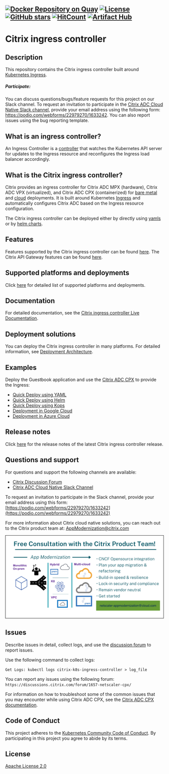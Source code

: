[![Docker Repository on Quay](https://quay.io/repository/citrix/citrix-k8s-ingress-controller/status "Docker Repository on Quay")](https://quay.io/repository/citrix/citrix-k8s-ingress-controller)
[![License](https://img.shields.io/badge/License-Apache%202.0-blue.svg)](./license/LICENSE)
[![GitHub stars](https://img.shields.io/github/stars/citrix/citrix-k8s-ingress-controller.svg)](https://github.com/netscaler/netscaler-k8s-ingress-controller/stargazers)
[![HitCount](http://hits.dwyl.com/citrix/citrix-k8s-ingress-controller.svg)](http://hits.dwyl.com/citrix/citrix-k8s-ingress-controller)
[![Artifact Hub](https://img.shields.io/endpoint?url=https://artifacthub.io/badge/repository/netscaler)](https://artifacthub.io/packages/search?repo=netscaler)
---

# Citrix ingress controller

## Description

This repository contains the Citrix ingress controller built around [Kubernetes Ingress](https://kubernetes.io/docs/concepts/services-networking/ingress/).
##### Participate:

   You can discuss questions/bugs/feature requests for this project on our Slack channel. To request an invitation to participate in the [Citrix ADC Cloud Native Slack channel](https://citrixadccloudnative.slack.com), provide your email address using the following form:
   https://podio.com/webforms/22979270/1633242. 
   You can also report issues using the bug reporting template.

## What is an ingress controller?

An Ingress Controller is a [controller](https://kubernetes.io/docs/concepts/architecture/controller/) that watches the Kubernetes API server for updates to the Ingress resource and reconfigures the Ingress load balancer accordingly.

## What is the Citrix ingress controller?

Citrix provides an ingress controller for Citrix ADC MPX (hardware), Citrix ADC VPX (virtualized), and Citrix ADC CPX (containerized) for [bare metal](https://github.com/netscaler/netscaler-k8s-ingress-controller/tree/master/deployment/baremetal) and [cloud](https://github.com/netscaler/netscaler-k8s-ingress-controller/tree/master/deployment) deployments. It is built around Kubernetes [Ingress](https://kubernetes.io/docs/concepts/services-networking/ingress/) and automatically configures Citrix ADC based on the Ingress resource configuration.

The Citrix ingress controller can be deployed either by directly using [yamls](https://github.com/netscaler/netscaler-k8s-ingress-controller/tree/master/deployment/baremetal) or by [helm charts](https://github.com/netscaler/netscaler-k8s-ingress-controller/tree/master/charts).

## Features

Features supported by the Citrix ingress controller can be found [here](https://github.com/netscaler/netscaler-k8s-ingress-controller/tree/master/deployment).
The Citrix API Gateway features can be found [here](https://github.com/netscaler/netscaler-k8s-ingress-controller/blob/master/docs/deploy/citrix-api-gateway.md).

## Supported platforms and deployments

Click [here](docs/support-matrix.md) for detailed list of supported platforms and deployments.

## Documentation

For detailed documentation, see the [Citrix ingress controller Live Documentation](https://developer-docs.citrix.com/projects/citrix-k8s-ingress-controller/en/latest/).

## Deployment solutions

You can deploy the Citrix ingress controller in many platforms. For detailed information, see [Deployment Architecture](https://github.com/netscaler/netscaler-k8s-ingress-controller/tree/master/deployment).

## Examples

Deploy the Guestbook application and use the [Citrix ADC CPX](https://www.citrix.com/products/citrix-adc/cpx-express.html) to provide the Ingress:

-  [Quick Deploy using YAML](./example)
-  [Quick Deploy using Helm](https://github.com/citrix/citrix-helm-charts/tree/master/examples/citrix-cpx-with-ingress-controller)
-  [Quick Deploy using Kops](./docs/deploy/deploy-cic-kops.md)
-  [Deployment in Google Cloud](https://github.com/netscaler/netscaler-k8s-ingress-controller/blob/master/deployment/gcp)
-  [Deployment in Azure Cloud](https://github.com/netscaler/netscaler-k8s-ingress-controller/tree/master/deployment/azure)

## Release notes

Click [here](https://github.com/netscaler/netscaler-k8s-ingress-controller/releases) for the release notes of the latest Citrix ingress controller release.

## Questions and support

For questions and support the following channels are available:

-  [Citrix Discussion Forum](https://discussions.citrix.com/forum/1657-netscaler-cpx/)
-  [Citrix ADC Cloud Native Slack Channel](https://citrixadccloudnative.slack.com/)

To request an invitation to participate in the Slack channel, provide your email address using this form: [https://podio.com/webforms/22979270/1633242](https://podio.com/webforms/22979270/1633242)

For more information about Citrix cloud native solutions, you can reach out to the Citrix product team at: AppModernization@citrix.com

![ ](./docs/media/contact-product-team.png)

## Issues

Describe issues in detail, collect logs, and use the [discussion forum](https://discussions.citrix.com/forum/1657-netscaler-cpx/) to report issues.

Use the following command to collect logs:

```
Get Logs: kubectl logs citrix-k8s-ingress-controller > log_file
```

You can report any issues using the following forum:
`https://discussions.citrix.com/forum/1657-netscaler-cpx/`

For information on how to troubleshoot some of the common issues that you may encounter while using Citrix ADC CPX, see the
[Citrix ADC CPX documentation](https://docs.citrix.com/en-us/citrix-adc-cpx/current-release/cpx-troubleshooting.html).

## Code of Conduct

This project adheres to the [Kubernetes Community Code of Conduct](https://github.com/kubernetes/community/blob/master/code-of-conduct.md). By participating in this project you agree to abide by its terms.

## License

[Apache License 2.0](./license/LICENSE)
